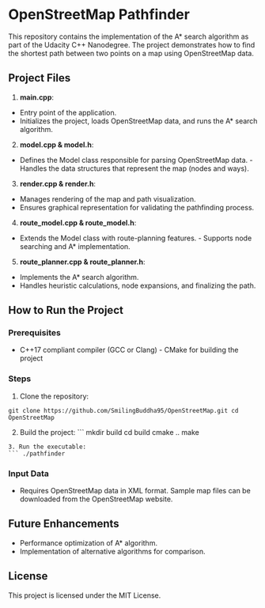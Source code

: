 # OpenStreetMap Pathfinder
This repository contains the implementation of the A* search algorithm as part of the Udacity C++ Nanodegree. The project demonstrates how to find the shortest path between two points on a map using OpenStreetMap data.
## Project Files
1. **main.cpp**:
- Entry point of the application.
- Initializes the project, loads OpenStreetMap data, and runs the A* search algorithm.
2. **model.cpp & model.h**:
- Defines the Model class responsible for parsing OpenStreetMap data. - Handles the data structures that represent the map (nodes and ways).
3. **render.cpp & render.h**:
- Manages rendering of the map and path visualization.
- Ensures graphical representation for validating the pathfinding process.
4. **route_model.cpp & route_model.h**:
- Extends the Model class with route-planning features. - Supports node searching and A* implementation.
5. **route_planner.cpp & route_planner.h**:
- Implements the A* search algorithm.
- Handles heuristic calculations, node expansions, and finalizing the path.
## How to Run the Project
### Prerequisites
- C++17 compliant compiler (GCC or Clang) - CMake for building the project
### Steps
1. Clone the repository:
```
git clone https://github.com/SmilingBuddha95/OpenStreetMap.git cd OpenStreetMap
```
2. Build the project: ```
mkdir build cd build cmake .. make
```
3. Run the executable:
``` ./pathfinder

```
### Input Data
- Requires OpenStreetMap data in XML format. Sample map files can be downloaded from the OpenStreetMap website.
## Future Enhancements
- Performance optimization of A* algorithm.
- Implementation of alternative algorithms for comparison.
## License
This project is licensed under the MIT License.
